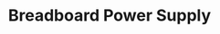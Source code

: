---
title: Breadboard Power Supply
type: hardware
desc: Breadboard power supply 
color: "#a5d1ff"
tags:
    - power
    - supply
    - breadboard
---